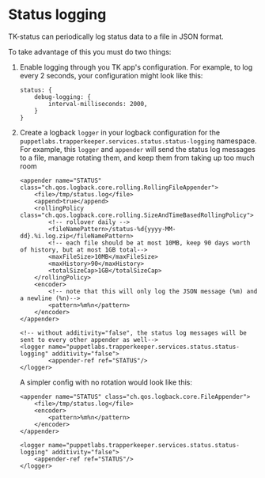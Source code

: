 # Status logging

TK-status can periodically log status data to a file in JSON format.

To take advantage of this you must do two things:

1. Enable logging through you TK app's configuration. For example, to log every 2 seconds, your configuration might look like this:

    ```
    status: {
        debug-logging: {
            interval-milliseconds: 2000,
        }
    }
    ```

2. Create a logback `logger` in your logback configuration for the `puppetlabs.trapperkeeper.services.status.status-logging` namespace.
   For example, this `logger` and `appender` will send the status log messages to a file, manage rotating them, and keep them from taking up too much room
    ```
    <appender name="STATUS" class="ch.qos.logback.core.rolling.RollingFileAppender">
        <file>/tmp/status.log</file>
        <append>true</append>
        <rollingPolicy class="ch.qos.logback.core.rolling.SizeAndTimeBasedRollingPolicy">
            <!-- rollover daily -->
            <fileNamePattern>/status-%d{yyyy-MM-dd}.%i.log.zip</fileNamePattern>
            <!-- each file should be at most 10MB, keep 90 days worth of history, but at most 1GB total-->
            <maxFileSize>10MB</maxFileSize>
            <maxHistory>90</maxHistory>
            <totalSizeCap>1GB</totalSizeCap>
        </rollingPolicy>
        <encoder>
            <!-- note that this will only log the JSON message (%m) and a newline (%n)-->
            <pattern>%m%n</pattern>
        </encoder>
    </appender>

    <!-- without additivity="false", the status log messages will be sent to every other appender as well-->
    <logger name="puppetlabs.trapperkeeper.services.status.status-logging" additivity="false">
            <appender-ref ref="STATUS"/>
    </logger>
    ```
    A simpler config with no rotation would look like this:

    ```
    <appender name="STATUS" class="ch.qos.logback.core.FileAppender">
        <file>/tmp/status.log</file>
        <encoder>
            <pattern>%m%n</pattern>
        </encoder>
    </appender>

    <logger name="puppetlabs.trapperkeeper.services.status.status-logging" additivity="false">
        <appender-ref ref="STATUS"/>
    </logger>
    ```
